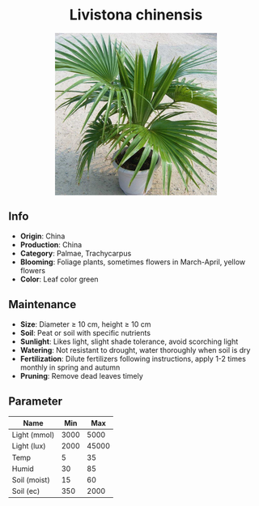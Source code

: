 <h1 align='center'>Livistona chinensis</h1>
<p align="center">
    <img 
        align='center'
        width='320'
        src="../images/livistona chinensis.png" 
        alt='Livistona chinensis' />
</p>

## Info

 - **Origin**: China
 - **Production**: China
 - **Category**: Palmae, Trachycarpus
 - **Blooming**: Foliage plants, sometimes flowers in March-April, yellow flowers
 - **Color**: Leaf color green

## Maintenance

 - **Size**: Diameter ≥ 10 cm, height ≥ 10 cm
 - **Soil**: Peat or soil with specific nutrients
 - **Sunlight**: Likes light, slight shade tolerance, avoid scorching light
 - **Watering**: Not resistant to drought, water thoroughly when soil is dry
 - **Fertilization**: Dilute fertilizers following instructions, apply 1-2 times monthly in spring and autumn
 - **Pruning**: Remove dead leaves timely

## Parameter

| Name         | Min  | Max   |
|--------------|------|-------|
| Light (mmol) | 3000 | 5000  |
| Light (lux)  | 2000 | 45000 |
| Temp         | 5    | 35    |
| Humid        | 30   | 85    |
| Soil (moist) | 15   | 60    |
| Soil (ec)    | 350  | 2000  |